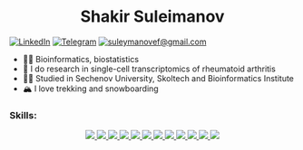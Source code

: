 <h1 align="center">  Shakir Suleimanov </h1>

[![LinkedIn](https://img.shields.io/badge/LinkedIn--brightgreen?style=social&logo=LinkedIn)](https://www.linkedin.com/in/shakir-suleimanov/)
[![Telegram](https://img.shields.io/badge/Telegram--brightgreen?style=social&logo=Telegram)](https://t.me/Shake_Shack_99)
[![suleymanovef@gmail.com](https://img.shields.io/badge/suleymanovef@gmail.com--brightgreen?style=social&logo=gmail)](mailto:suleymanovef@gmail.com)


 - 👨‍💻 Bioinformatics, biostatistics 
 - 🧬 I do research in single-cell transcriptomics of rheumatoid arthritis 
 - 👨‍🎓 Studied in Sechenov University, Skoltech and Bioinformatics Institute 
 - 🏔 I love trekking and snowboarding 




### Skills: 

<p align="center">
   <a 
    href="https://code.visualstudio.com/" 
    target="_blank" rel="noreferrer"> 
    <img
        src="https://img.shields.io/badge/R-BA1ECA?style=for-the-badge&logo=r&logoColor=white"
    /> 
 </a>
   <a 
    href="https://code.visualstudio.com/" 
    target="_blank" rel="noreferrer"> 
    <img
        src="https://img.shields.io/badge/Python-CABA1E?style=for-the-badge&logo=python&logoColor=blue"
    /> 
 </a> 
   <a 
    href="https://code.visualstudio.com/" 
    target="_blank" rel="noreferrer"> 
    <img
        src="https://img.shields.io/badge/GNU%20Bash-50CA1E?style=for-the-badge&logo=GNU%20Bash&logoColor=white"
    /> 
 </a> 
   <a 
    href="https://code.visualstudio.com/" 
    target="_blank" rel="noreferrer"> 
    <img
        src="https://img.shields.io/badge/RStudio-CA1E8E?style=for-the-badge&logo=RStudio&logoColor=white"
    /> 
 </a> 
   <a 
    href="https://code.visualstudio.com/" 
    target="_blank" rel="noreferrer"> 
    <img
        src="https://img.shields.io/badge/Colab-CA741E?style=for-the-badge&logo=googlecolab&color=707B7C"
    /> 
 </a> 
   <a 
    href="https://code.visualstudio.com/" 
    target="_blank" rel="noreferrer"> 
    <img
        src="https://img.shields.io/badge/LaTeX-DC7633?style=for-the-badge&logo=LaTeX&logoColor=white"
    /> 
 </a> 
   <a 
    href="https://code.visualstudio.com/" 
    target="_blank" rel="noreferrer"> 
    <img
        src="https://img.shields.io/badge/Overleaf-47A141?style=for-the-badge&logo=Overleaf&logoColor=white"
    /> 
 </a> 
   <a 
    href="https://code.visualstudio.com/" 
    target="_blank" rel="noreferrer"> 
    <img
        src="https://img.shields.io/badge/scikit_learn-F7931E?style=for-the-badge&logo=scikit-learn&logoColor=white"
    /> 
 </a> 
    <a 
    href="https://code.visualstudio.com/" 
    target="_blank" rel="noreferrer"> 
    <img
        src="https://img.shields.io/badge/PyTorch-C39BD3?style=for-the-badge&logo=PyTorch&logoColor=white"
    /> 
 </a> 
   <a 
    href="https://code.visualstudio.com/" 
    target="_blank" rel="noreferrer"> 
    <img
        src="https://img.shields.io/badge/Pandas-2C2D72?style=for-the-badge&logo=pandas&logoColor=white"
    /> 
 </a> 
   <a 
    href="https://code.visualstudio.com/" 
    target="_blank" rel="noreferrer"> 
    <img
        src="https://img.shields.io/badge/Numpy-3498DB?style=for-the-badge&logo=Numpy&logoColor=white"
    /> 
 </a> 
   <a 
    href="https://code.visualstudio.com/" 
    target="_blank" rel="noreferrer"> 
    <img
        src="https://img.shields.io/badge/Tidyverse-161042?style=for-the-badge&logo=Tidyverse&logoColor=white"
    /> 
 </a> 
</p>
